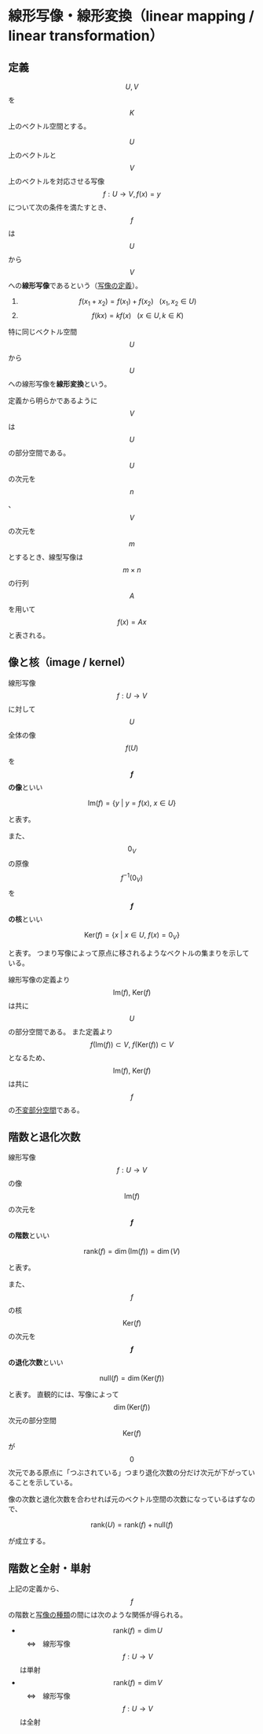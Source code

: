 # 線形写像・線形変換（linear mapping / linear transformation）

## 定義

$$U,V$$ を $$K$$ 上のベクトル空間とする。

$$U$$ 上のベクトルと $$V$$ 上のベクトルを対応させる写像 $$f:U\rightarrow V, f(x) = y$$ について次の条件を満たすとき、$$f$$ は $$U$$ から $$V$$ への**線形写像**であるという（[写像の定義](../native_set_theory/mapping.md)）。

1. $$f(x_1 + x_2) = f(x_1) + f(x_2) \ \ \ (x_1, x_2 \in U)$$
2. $$f(kx) = kf(x) \ \ \ (x \in U, k \in K)$$

特に同じベクトル空間 $$U$$ から $$U$$ への線形写像を**線形変換**という。

定義から明らかであるように $$V$$ は $$U$$ の部分空間である。
$$U$$ の次元を $$n$$、$$V$$ の次元を $$m$$とするとき、線型写像は $$m\times n$$ の行列 $$A$$ を用いて $$f(x) = Ax$$ と表される。

## 像と核（image / kernel）

線形写像 $$f:U\rightarrow V$$ に対して $$U$$ 全体の像 $$f(U)$$ を **$$f$$ の像**といい

$$
\mathrm{Im} (f) = \{y \ | \ y = f(x),\ x \in U\}
$$

と表す。

また、$$0_V$$ の原像 $$f^{-1}(0_V)$$ を **$$f$$ の核**といい

$$
\mathrm{Ker} (f) = \{x \ | \ x \in U,\ f(x) = 0_V\}
$$

と表す。
つまり写像によって原点に移されるようなベクトルの集まりを示している。

線形写像の定義より $$\mathrm{Im}(f),\ \mathrm{Ker}(f)$$ は共に $$U$$ の部分空間である。
また定義より $$f(\mathrm{Im}(f)) \subset V,\ f(\mathrm{Ker} (f)) \subset V$$ となるため、$$\mathrm{Im}(f),\ \mathrm{Ker}(f)$$ は共に $$f$$ の[不変部分空間](vector_space.md#不変部分空間)である。

## 階数と退化次数

線形写像 $$f:U\rightarrow V$$ の像 $$\mathrm{Im}(f)$$ の次元を **$$f$$ の階数**といい

$$
\mathrm{rank}(f) = \dim(\mathrm{Im}(f)) = \dim(V)
$$

と表す。

また、$$f$$ の核 $$\mathrm{Ker} (f)$$ の次元を **$$f$$ の退化次数**といい

$$
\mathrm{null}(f) = \dim (\mathrm{Ker}(f))
$$

と表す。
直観的には、写像によって $$\dim (\mathrm{Ker}(f))$$ 次元の部分空間 $$\mathrm{Ker}(f)$$ が $$0$$ 次元である原点に「つぶされている」つまり退化次数の分だけ次元が下がっていることを示している。

像の次数と退化次数を合わせれば元のベクトル空間の次数になっているはずなので、

$$
\mathrm{rank}(U) = \mathrm{rank}(f) + \mathrm{null}(f)
$$

が成立する。

## 階数と全射・単射

上記の定義から、$$f$$ の階数と[写像の種類](../native_set_theory/mapping.md#写像の分類)の間には次のような関係が得られる。

* $$\mathrm{rank}(f) = \dim U$$　⇔　線形写像 $$f:U\rightarrow V$$ は単射
* $$\mathrm{rank}(f) = \dim V$$　⇔　線形写像 $$f:U\rightarrow V$$ は全射
